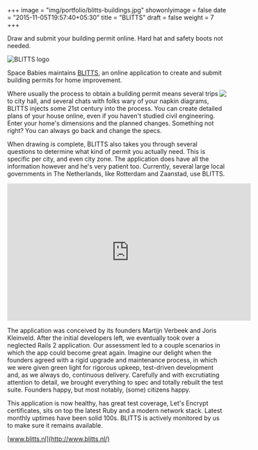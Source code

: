 +++
image = "img/portfolio/blitts-buildings.jpg"
showonlyimage = false
date = "2015-11-05T19:57:40+05:30"
title = "BLITTS"
draft = false
weight = 7
+++

Draw and submit your building permit online. Hard hat and safety boots not needed.
<!--more-->

![BLITTS logo][1]

Space Babies maintains [BLITTS](https://www.blitts.nl/), an online application to create and submit building permits for home improvement.

<img align="right" src="/img/portfolio/winner-gemeentepioniers-jury-2017.jpg">Where usually the process to obtain a building permit means several trips to city hall, and several chats with folks wary of your napkin diagrams, BLITTS injects some 21st century into the process. You can create detailed plans of your house online, even if you haven't studied civil engineering. Enter your home's dimensions and the planned changes. Something not right? You can always go back and change the specs.

When drawing is complete, BLITTS also takes you through several questions to determine what kind of permit you actually need. This is specific per city, and even city zone. The application does have all the information however and he's very patient too. Currently, several large local governments in The Netherlands, like Rotterdam and Zaanstad, use BLITTS.

<div class="embed-responsive embed-responsive-16by9">
  <iframe class="embed-responsive-item" width="560" height="315" src="https://www.youtube.com/embed/RWqXiYS9WhM?ecver=1" frameborder="0" allowfullscreen></iframe>
</div>

The application was conceived by its founders Martijn Verbeek and Joris Kleinveld. After the initial developers left, we eventually took over a neglected Rails 2 application. Our assessment led to a couple scenarios in which the app could become great again. Imagine our delight when the founders agreed with a rigid upgrade and maintenance process, in which we were given green light for rigorous upkeep, test-driven development and, as we always do, continuous delivery. Carefully and with excrutiating attention to detail, we brought everything to spec and totally rebuilt the test suite. Founders happy, but most notably, (some) citizens happy.

This application is now healthy, has great test coverage, Let's Encrypt certificates, sits on top the latest Ruby and a modern network stack. Latest monthly uptimes have been solid 100s. BLITTS is actively monitored by us to make sure it remains available.

[www.blitts.nl](http://www.blitts.nl/)

[1]: /img/portfolio/blitts.png

